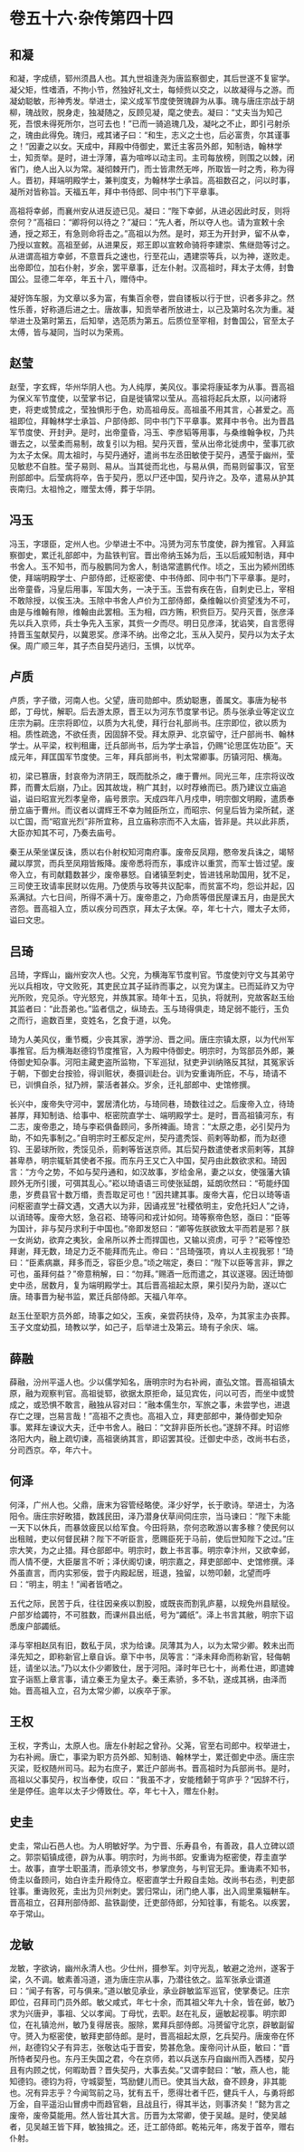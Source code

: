 # 卷五十六·杂传第四十四

## 和凝

和凝，字成绩，郓州须昌人也。其九世祖逢尧为唐监察御史，其后世遂不复宦学。凝父矩，性嗜酒，不拘小节，然独好礼文士，每倾赀以交之，以故凝得与之游。而凝幼聪敏，形神秀发。举进士，梁义成军节度使贺瑰辟为从事。瑰与唐庄宗战于胡柳，瑰战败，脱身走，独凝随之，反顾见凝，麾之使去。凝曰：“丈夫当为知己死，吾恨未得死所尔，岂可去也！”已而一骑追瑰几及，凝叱之不止，即引弓射杀之，瑰由此得免。瑰归，戒其诸子曰：“和生，志义之士也，后必富贵，尔其谨事之！”因妻之以女。天成中，拜殿中侍御史，累迁主客员外郎，知制诰，翰林学士，知贡举。是时，进士浮薄，喜为喧哗以动主司。主司每放榜，则围之以棘，闭省门，绝人出入以为常。凝彻棘开门，而士皆肃然无哗，所取皆一时之秀，称为得人。晋初，拜端明殿学士，兼判度支，为翰林学士承旨。高祖数召之，问以时事，凝所对皆称旨。天福五年，拜中书侍郎、同中书门下平章事。

高祖将幸邺，而襄州安从进反迹已见。凝曰：“陛下幸邺，从进必因此时反，则将奈何？”高祖曰：“卿将何以待之？”凝曰：“先人者，所以夺人也。请为宣敕十余通，授之郑王，有急则命将击之。”高祖以为然。是时，郑王为开封尹，留不从幸，乃授以宣敕。高祖至邺，从进果反，郑王即以宣敕命骑将李建崇、焦继勋等讨之。从进谓高祖方幸邺，不意晋兵之速也，行至花山，遇建崇等兵，以为神，遂败走。出帝即位，加右仆射，岁余，罢平章事，迁左仆射。汉高祖时，拜太子太傅，封鲁国公。显德二年卒，年五十八，赠侍中。

凝好饰车服，为文章以多为富，有集百余卷，尝自镂板以行于世，识者多非之。然性乐善，好称道后进之士。唐故事，知贡举者所放进士，以己及第时名次为重。凝举进士及第时第五，后知举，选范质为第五。后质位至宰相，封鲁国公，官至太子太傅，皆与凝同，当时以为荣焉。

## 赵莹

赵莹，字玄辉，华州华阴人也。为人纯厚，美风仪。事梁将康延孝为从事。晋高祖为保义军节度使，以莹掌书记，自是徙镇常以莹从。高祖将起兵太原，以问诸将吏，将吏或赞成之，莹独惧形于色，劝高祖毋反。高祖虽不用其言，心甚爱之。高祖即位，拜翰林学士承旨、户部侍郎、同中书门下平章事。累拜中书令。出为晋昌军节度使、开封尹。是时，出帝童昏，冯玉、李彦韬等用事，与桑维翰争权，乃共谮去之，以莹柔而易制，故复引以为相。契丹灭晋，莹从出帝北徙虏中，莹事兀欲为太子太保。周太祖时，与契丹通好，遣尚书左丞田敏使于契丹，遇莹于幽州，莹见敏悲不自胜。莹子易则、易从。当其徙而北也，与易从俱，而易则留事汉，官至刑部郎中。后莹病将卒，告于契丹，愿以尸还中国，契丹许之。及卒，遣易从护其丧南归。太祖怜之，赠莹太傅，葬于华阴。

## 冯玉

冯玉，字璟臣，定州人也。少举进士不中。冯赟为河东节度使，辟为推官。入拜监察御史，累迁礼部郎中，为盐铁判官。晋出帝纳玉姊为后，玉以后戚知制诰，拜中书舍人。玉不知书，而与殷鹏同为舍人，制诰常遣鹏代作。顷之，玉出为颍州团练使，拜端明殿学士、户部侍郎，迁枢密使、中书侍郎、同中书门下平章事。是时，出帝童昏，冯皇后用事，军国大务，一决于玉。玉尝有疾在告，自刺史已上，宰相不敢除授，以俟玉决。玉除中书舍人卢价为工部侍郎，桑维翰以价资望浅为不可，由是与维翰有隙，维翰由此罢相。玉为相，四方贿，积赀巨万。契丹灭晋，张彦泽先以兵入京师，兵士争先入玉家，其赀一夕而尽。明日见彦泽，犹谄笑，自言愿得持晋玉玺献契丹，以冀恩奖。彦泽不纳。出帝之北，玉从入契丹，契丹以为太子太保。周广顺三年，其子杰自契丹逃归，玉惧，以忧卒。

## 卢质

卢质，字子徵，河南人也。父望，唐司勋郎中。质幼聪惠，善属文。事唐为秘书郎，丁母忧，解职。后去游太原，晋王以为河东节度掌书记。质与张承业等定议立庄宗为嗣。庄宗将即位，以质为大礼使，拜行台礼部尚书。庄宗即位，欲以质为相。质性疏逸，不欲任责，因固辞不受。拜太原尹、北京留守，迁户部尚书、翰林学士。从平梁，权判租庸，迁兵部尚书，后为学士承旨，仍赐“论思匡佐功臣”。天成元年，拜匡国军节度使。三年，拜兵部尚书，判太常卿事。历镇河阳、横海。

初，梁已篡唐，封哀帝为济阴王，既而酖杀之，瘗于曹州。同光三年，庄宗将议改葬，而曹太后崩，乃止。因其故垅，稍广其封，以时荐飨而已。质乃建议立庙追谥，谥曰昭宣光烈孝皇帝，庙号景宗。天成四年八月戍申，明宗御文明殿，遣质奉册立庙于曹州。而议者以谓辉王不幸为贼臣所立，而昭宗、何皇后皆为梁所弑，遂以亡国，而“昭宣光烈”非所宜称，且立庙称宗而不入太庙，皆非是。共以此非质，大臣亦知其不可，乃奏去庙号。

秦王从荣坐谋反诛，质以右仆射权知河南府事。废帝反凤翔，愍帝发兵诛之，竭帑藏以厚赏，而兵至凤翔皆叛降。废帝悉将而东，事成许以重赏，而军士皆过望。废帝入立，有司献籍数甚少，废帝暴怒。自诸镇至刺史，皆进钱帛助国用，犹不足，三司使王玫请率民财以佐用。乃使质与玫等共议配率，而贫富不均，怨讼并起，囚系满狱。六七日间，所得不满十万。废帝患之，乃命质等借民屋课五月，由是民大咨怨。晋高祖入立，质以疾分司西京，拜太子太保。卒，年七十六，赠太子太师，谥曰文忠。

## 吕琦

吕琦，字辉山，幽州安次人也。父兖，为横海军节度判官。节度使刘守文与其弟守光以兵相攻，守文败死，其吏民立其子延祚而事之，以兖为谋主。已而延祚又为守光所败，兖见杀。守光怒兖，并族其家。琦年十五，见执，将就刑，兖故客赵玉绐其监者曰：“此吾弟也。”监者信之，纵琦去。玉与琦得俱走，琦足弱不能行，玉负之而行，逾数百里，变姓名，乞食于道，以免。

琦为人美风仪，重节概，少丧其家，游学汾、晋之间。唐庄宗镇太原，以为代州军事推官。后为横海赵德钧节度推官，入为殿中侍御史。明宗时，为驾部员外郎，兼侍御史知杂事。河阳主藏吏盗所监物，下军巡狱，狱吏尹训纳赂反其狱，其冤家诉于朝，下御史台按验，得训赃状，奏摄训赴台。训为安重诲所庇，不与，琦请不已，训惧自杀，狱乃辨，蒙活者甚众。岁余，迁礼部郎中、史馆修撰。

长兴中，废帝失守河中，罢居清化坊，与琦同巷，琦数往过之。后废帝入立，待琦甚厚，拜知制诰、给事中、枢密院直学士、端明殿学士。是时，晋高祖镇河东，有二志，废帝患之，琦与李崧俱备顾问，多所裨画。琦言：“太原之患，必引契丹为助，不如先事制之。”自明宗时王都反定州，契丹遣秃馁、荝剌等助都，而为赵德钧、王晏球所败，秃馁见杀，荝剌等皆送京师。其后契丹数遣使者求荝剌等，其辞甚卑恭，明宗辄斩其使者不报。而东丹王又亡入中国，契丹由此数欲求和。琦因言：“方今之势，不如与契丹通和，如汉故事，岁给金帛，妻之以女，使强藩大镇顾外无所引援，可弭其乱心。”崧以琦语语三司使张延朗，延朗欣然曰：“苟能纾国患，岁费县官十数万缗，责吾取足可也！”因共建其事。废帝大喜，佗日以琦等语问枢密直学士薛文遇，文遇大以为非，因诵戎昱“社稷依明主，安危托妇人”之诗，以诮琦等。废帝大怒，急召崧、琦等问和戎计如何。琦等察帝色怒，亟曰：“臣等为国计，非与契丹求利于中国也。”帝即发怒曰：“卿等佐朕欲致太平而若是邪？朕一女尚幼，欲弃之夷狄，金帛所以养士而捍国也，又输以资虏，可乎？”崧等惶恐拜谢，拜无数，琦足力乏不能拜而先止。帝曰：“吕琦强项，肯以人主视我邪！”琦曰：“臣素病羸，拜多而乏，容臣少息。”顷之喘定，奏曰：“陛下以臣等言非，罪之可也，虽拜何益？”帝意稍解，曰：“勿拜。”赐酒一卮而遣之，其议遂寝。因迁琦御史中丞，居数月，复为端明殿学士。其后晋高祖起太原，果引契丹为助，遂以亡唐。琦事晋为秘书监，累迁兵部侍郎。天福八年卒。

赵玉仕至职方员外郎，琦事之如父，玉疾，亲尝药扶侍，及卒，为其家主办丧葬。玉子文度幼孤，琦教以学，如己子，后举进士及第云。琦有子余庆、端。

## 薛融

薛融，汾州平遥人也。少以儒学知名，唐明宗时为右补阙，直弘文馆。晋高祖镇太原，融为观察判官。高祖徙郓，欲据太原拒命，延见宾佐，问以可否，而坐中或赞成之，或恐惧不敢言，融独从容对曰：“融本儒生尔，军旅之事，未尝学也，进退存亡之理，岂易言哉！”高祖不之责也。高祖入立，拜吏部郎中，兼侍御史知杂事。累拜左谏议大夫，迁中书舍人。融曰：“文辞非臣所长也。”遂辞不拜。时诏修洛阳大内，融上疏切谏，高祖褒纳其言，即诏罢其役。迁御史中丞，改尚书右丞，分司西京。卒，年六十。

## 何泽

何泽，广州人也。父鼎，唐末为容管经略使。泽少好学，长于歌诗。举进士，为洛阳令。唐庄宗好畋猎，数践民田，泽乃潜身伏草间伺庄宗，当马谏曰：“陛下未能一天下以休兵，而暴敛疲民以给军食。今田将熟，奈何恣畋游以害多稼？使民何以出租贼，吏以何督民耕？陛下不听臣言，愿赐臣死于马前，使后世知陛下之过。”庄宗大笑，为之止猎。拜仓部郎中。明宗时，数上书言事。明宗幸汴州，又欲幸邺，而人情不便，大臣屡言不听；泽伏阁切谏，明宗嘉之，拜吏部郎中、史馆修撰。泽外虽直言，而内实邪佞，尝于内殿起居，班退，独留，以笏叩颡，北望而呼曰：“明主，明主！”闻者皆哂之。

五代之际，民苦于兵，往往因亲疾以割股，或既丧而割乳庐墓，以规免州县赋役。户部岁给蠲符，不可胜数，而课州县出纸，号为“蠲纸”。泽上书言其敝，明宗下诏悉废户部蠲纸。

泽与宰相赵凤有旧，数私于凤，求为给谏。凤薄其为人，以为太常少卿。敕未出而泽先知之，即称新官上章自诉。章下中书，凤等言：“泽未拜命而称新官，轻侮朝廷，请坐以法。”乃以太仆少卿致仕，居于河阳。泽时年已七十，尚希仕进，即遣婢宜子诣匦上章言事，请立秦王为皇太子。秦王素骄，多不轨，遂成其祸，由泽而始。晋高祖入立，召为太常少卿，以疾卒于家。

## 王权

王权，字秀山，太原人也。唐左仆射起之曾孙。父荛，官至右司郎中。权举进士，为右补阙。唐亡，事梁为职方员外郎、知制诰、翰林学士，累迁御史中丞。唐庄宗灭梁，贬权随州司马。起为右庶子，累迁户部尚书。晋高祖时为兵部尚书。是时，高祖以父事契丹，权当奉使，叹曰：“我虽不才，安能稽颡于穹庐乎？”因辞不行，坐是停任。逾年以太子少傅致仕。卒，年七十入，赠左仆射。

## 史圭

史圭，常山石邑人也。为人明敏好学。为宁晋、乐寿县令，有善政，县人立碑以颂之。郭崇韬镇成德，辟为从事。明宗时，为尚书郎。安重诲为枢密使，荐圭直学士。故事，直学士职虽清，而承领文书，参掌庶务，与判官无异。重诲素不知书，倚圭以备顾问，始白许圭升殿侍立。枢密直学士升殿自圭始。改尚书右丞，判吏部铨事。重诲败死，圭出为贝州刺史。罢归常山，闭门绝人事，出入闾里乘辎軿车。晋高祖立，召拜刑部侍郎、盐铁副使，迁吏部侍郎，分知铨事，有能名。以疾罢，卒于常山。

## 龙敏

龙敏，字欲讷，幽州永清人也。少仕州，摄参军。刘守光乱，敏避之沧州，遂客于梁，久不调。敏素善冯道，道为唐庄宗从事，乃潜往依之。监军张承业谓道曰：“闻子有客，可与俱来。”道以敏见承业，承业辟敏监军巡官，使掌奏记。庄宗即位，召拜司门员外郎。敏父咸式，年七十余，而其祖父年九十余，皆在邺，敏乃求为兴唐尹，事祖、父以孝闻。丁母忧，去职。赵在礼反，逼敏起视事。明宗即位，在礼镇沧州，敏乃复得居丧。服除，累拜兵部侍郎。冯赟留守北京，辟敏副留守。赟入为枢密使，敏拜吏部侍郎。是时，晋高祖起太原，乞兵契丹。唐废帝在怀州，赵德钧父子有异志，张敬达屯于晋安，势甚危急。废帝问计从臣，敏曰：“晋所恃者契丹也。东丹王失国之君，今在京师，若以兵送东丹自幽州而入西楼，契丹且有内顾之忧，何暇助晋？晋失契丹，大事去矣。”又谓李懿曰：“敏，燕人也，能知德钧。德钧为将，守城婴堑，笃励健儿而已。使其当大敌，奋不顾身，非其能也。况有异志乎？今闻驾前之马，犹有五千，愿得壮者千匹，健兵千人，与勇将郎万金，自平遥沿山冒虏中而趋官砦，且战且行，得其半达，则事济矣！”懿为言之废帝，废帝莫能用。然人皆壮其大言。历晋为太常卿，使于吴越。是时，使吴越者，见吴越王皆下拜，敏独揖之。还，迁工部侍郎。乾祐元年，疡发于首卒，赠右仆射。
